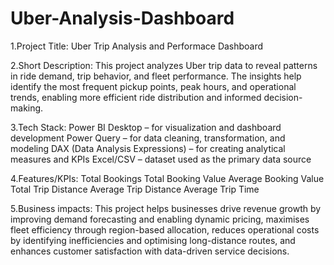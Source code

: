 # Uber-Analysis-Dashboard
1.Project Title: Uber Trip Analysis and Performace Dashboard

2.Short Description: 
This project analyzes Uber trip data to reveal patterns in ride demand, trip behavior, and fleet performance. The insights help identify the most frequent pickup points, peak hours, and operational trends, enabling more efficient ride distribution and informed decision-making.

3.Tech Stack:
Power BI Desktop – for visualization and dashboard development
Power Query – for data cleaning, transformation, and modeling
DAX (Data Analysis Expressions) – for creating analytical measures and KPIs
Excel/CSV – dataset used as the primary data source

4.Features/KPIs:
Total Bookings
Total Booking Value
Average Booking Value
Total Trip Distance
Average Trip Distance
Average Trip Time

5.Business impacts:
This project helps businesses drive revenue growth by improving demand forecasting and enabling dynamic pricing, maximises fleet efficiency through region-based allocation, reduces operational costs by identifying inefficiencies and optimising long-distance routes, and enhances customer satisfaction with data-driven service decisions.


